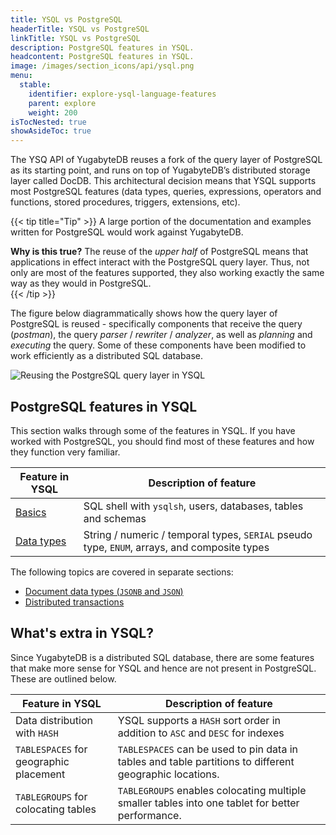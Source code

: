 ```yaml
---
title: YSQL vs PostgreSQL
headerTitle: YSQL vs PostgreSQL
linkTitle: YSQL vs PostgreSQL
description: PostgreSQL features in YSQL.
headcontent: PostgreSQL features in YSQL.
image: /images/section_icons/api/ysql.png
menu:
  stable:
    identifier: explore-ysql-language-features
    parent: explore
    weight: 200
isTocNested: true
showAsideToc: true
---
```



The YSQ API of YugabyteDB reuses a fork of the query layer of PostgreSQL as its starting point, and runs on top of YugabyteDB’s distributed storage layer called DocDB. This architectural decision means that YSQL supports most PostgreSQL features (data types, queries, expressions, operators and functions, stored procedures, triggers, extensions, etc).

{{< tip title="Tip" >}}
A large portion of the documentation and examples written for PostgreSQL would work against YugabyteDB.

**Why is this true?** The reuse of the *upper half* of PostgreSQL means that applications in effect interact with the PostgreSQL query layer. Thus, not only are most of the features supported, they also working exactly the same way as they would in PostgreSQL.  
{{< /tip >}}


The figure below diagrammatically shows how the query layer of PostgreSQL is reused - specifically components that receive the query (*postman*), the query *parser* / *rewriter* / *analyzer*, as well as *planning* and *executing* the query. Some of these components have been modified to work efficiently as a distributed SQL database.

![Reusing the PostgreSQL query layer in YSQL](/images/section_icons/architecture/Reusing-PostgreSQL-query-layer.png)

## PostgreSQL features in YSQL

This section walks through some of the features in YSQL. If you have worked with PostgreSQL, you should find most of these features and how they function very familiar.

|       Feature in YSQL        |              Description of feature                       |
|------------------------------|-----------------------------------------------------------|
| <span style="font-size:16px">[Basics](databases-schemas-tables/)</span>  | SQL shell with `ysqlsh`, users, databases, tables and schemas |
| <span style="font-size:16px">[Data types](data-types/)</span>            | String / numeric / temporal types, `SERIAL` pseudo type, `ENUM`, arrays, and composite types |
<!--
| <span style="font-size:16px">[Data Manipulation](data-manipulation/)</span> | `INSERT`, `UPDATE`, `DELETE`, `INSERT ... ON CONFLICT` and `RETURNING` clauses, etc. |
| <span style="font-size:16px">[Queries and Joins](queries/)</span>           | Joins, `FROM` / `GROUP BY` / `HAVING` clauses, common table expressions, recursive queries, etc. |
| <span style="font-size:16px">[Functions and operators](functions-operators/)</span> | Conditional expressions, math / string / date / time / window functions and operators  |
| <span style="font-size:16px">[Stored Procedures](stored-procedures/)</span> | Support for the various stored procedures |
| <span style="font-size:16px">[Triggers](triggers/)</span>                   | Triggers (on data modification) and event triggers (on schema changes) |
| <span style="font-size:16px">[Table Partitions](table-partitions)</span>    | List, range and hash partitioning of tables               |
| <span style="font-size:16px">[Advanced Topics](advanced-topics/)</span>     | Using `VIEWS`, PostgreSQL extensions supported in YSQL, temporary tables, etc. |
-->
The following topics are covered in separate sections:

* [Document data types (`JSONB` and `JSON`)](../json-support)
* [Distributed transactions](../transactions)
<!--
* [Indexes and constraints]()
-->

## What's extra in YSQL?

Since YugabyteDB is a distributed SQL database, there are some features that make more sense for YSQL and hence are not present in PostgreSQL. These are outlined below.

|     Feature in YSQL          |        Description of feature                             |
|------------------------------|-----------------------------------------------------------|
| <span style="font-size:16px">Data distribution with `HASH`</span> | YSQL supports a `HASH` sort order in addition to `ASC` and `DESC` for indexes |
| <span style="font-size:16px">`TABLESPACES` for geographic placement</span> | `TABLESPACES` can be used to pin data in tables and table partitions to different geographic locations. |
| <span style="font-size:16px">`TABLEGROUPS` for colocating tables</span> | `TABLEGROUPS` enables colocating multiple smaller tables into one tablet for better performance. |

<!--
Read more about these [YSQL features not present in PostgreSQL](ysql-features-not-in-postgres/).
-->